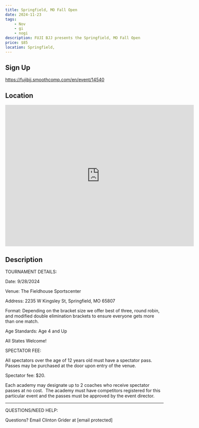 ```yaml
---
title: Springfield, MO Fall Open
date: 2024-11-23
tags:
    - Nov
    - gi 
    - nogi 
description: FUJI BJJ presents the Springfield, MO Fall Open
price: $85
location: Springfield,
---
```

## Sign Up
https://fujibjj.smoothcomp.com/en/event/14540

## Location
<iframe src="https://www.google.com/maps/embed?pb=!1m18!1m12!1m3!1d12345.6789!2d-93.3240293!3d37.1419379!2m3!1f0!2f0!3f0!3m2!1i1024!2i768!4f13.1!3m3!1m2!1s0x0%3A0x0!2z37.1419379!5e0!3m2!1sen!2sus!4v1234567890" width="600" height="450" style="border:0;" allowfullscreen="" loading="lazy"></iframe>

## Description
TOURNAMENT DETAILS: 


Date: 9/28/2024


Venue: The Fieldhouse Sportscenter


Address: 2235 W Kingsley St, Springfield, MO 65807


Format: Depending on the bracket size we offer best of three, round robin, and modified double elimination brackets to ensure everyone gets more than one match.


Age Standards: Age 4 and Up


All States Welcome!


SPECTATOR FEE:


All spectators over the age of 12 years old must have a spectator pass.  Passes may be purchased at the door upon entry of the venue.



Spectator fee: $20.



Each academy may designate up to 2 coaches who receive spectator passes at no cost.  The academy must have competitors registered for this particular event and the passes must be approved by the event director.


_______________________________________________________________________________


QUESTIONS/NEED HELP:


Questions? Email Clinton Grider at [email protected]